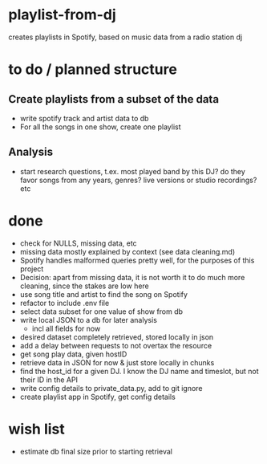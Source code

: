 # playlist-from-dj
creates playlists in Spotify, based on music data from a radio station dj

# to do / planned structure

## Create playlists from a subset of the data
- write spotify track and artist data to db
- For all the songs in one show, create one playlist

## Analysis
- start research questions, t.ex. most played band by this DJ? do they favor songs from any years, genres? live versions or studio recordings? etc

# done
- check for NULLS, missing data, etc
- missing data mostly explained by context (see data cleaning.md)
- Spotify handles malformed queries pretty well, for the purposes of this project
- Decision: apart from missing data, it is not worth it to do much more cleaning, since the stakes are low here
- use song title and artist to find the song on Spotify
- refactor to include .env file
- select data subset for one value of show from db
- write local JSON to a db for later analysis
    - incl all fields for now
- desired dataset completely retrieved, stored locally in json
- add a delay between requests to not overtax the resource
- get song play data, given hostID
- retrieve data in JSON for now & just store locally in chunks
- find the host_id for a given DJ. I know the DJ name and timeslot, but not their ID in the API
- write config details to private_data.py, add to git ignore
- create playlist app in Spotify, get config details

# wish list
- estimate db final size prior to starting retrieval



